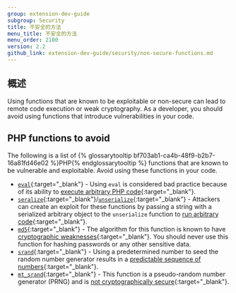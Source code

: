 ```yaml
---
group: extension-dev-guide
subgroup: Security
title: 不安全的方法
menu_title: 不安全的方法
menu_order: 2100
version: 2.2
github_link: extension-dev-guide/security/non-secure-functions.md
---
```


## 概述

Using functions that are known to be exploitable or non-secure can lead to remote code execution or weak cryptography.
As a developer, you should avoid using functions that introduce vulnerabilities in your code.

## PHP functions to avoid

The following is a list of {% glossarytooltip bf703ab1-ca4b-48f9-b2b7-16a81fd46e02 %}PHP{% endglossarytooltip %} functions that are known to be vulnerable and exploitable.
Avoid using these functions in your code.

* [`eval`](http://php.net/manual/en/function.eval.php){:target="_blank"} - Using `eval` is considered bad practice because of its ability to [execute arbitrary PHP code](https://www.owasp.org/index.php/PHP_Security_Cheat_Sheet#Code_Injection){:target="_blank"}.
* [`seralize`](http://php.net/manual/en/function.serialize.php){:target="_blank"}/[`unserialize`](http://php.net/manual/en/function.unserialize.php){:target="_blank"} - Attackers can create an exploit for these functions by passing a string with a serialized arbitrary object to the `unserialize` function to [run arbitrary code](https://www.owasp.org/index.php/PHP_Object_Injection){:target="_blank"}.
* [`md5`](http://php.net/manual/en/function.md5.php){:target="_blank"} - The algorithm for this function is known to have [cryptographic weaknesses](https://www.owasp.org/index.php/Guide_to_Cryptography#Hashes){:target="_blank"}.
  You should never use this function for hashing passwords or any other sensitive data.
* [`srand`](http://php.net/manual/en/function.srand.php){:target="_blank"} - Using a predetermined number to seed the random number generator results in a [predictable sequence of numbers](http://programmers.stackexchange.com/questions/76229/predicting-the-output-of-phps-rand){:target="_blank"}.
* [`mt_srand`](http://php.net/manual/en/function.mt-rand.php){:target="_blank"} - This function is a pseudo-random number generator (PRNG) and is [not cryptographically secure](http://phpsecurity.readthedocs.io/en/latest/Insufficient-Entropy-For-Random-Values.html){:target="_blank"}.
